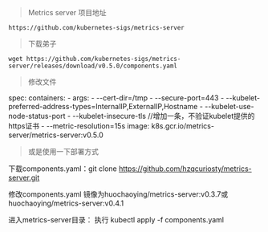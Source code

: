 > Metrics server 项目地址

    https://github.com/kubernetes-sigs/metrics-server

> 下载弟子

    wget https://github.com/kubernetes-sigs/metrics-server/releases/download/v0.5.0/components.yaml

> 修改文件

   spec:
         containers:
           - args:
           - --cert-dir=/tmp
           - --secure-port=443
           - --kubelet-preferred-address-types=InternalIP,ExternalIP,Hostname
           - --kubelet-use-node-status-port
           - --kubelet-insecure-tls  //增加一条，不验证kubelet提供的https证书
           - --metric-resolution=15s
           image: k8s.gcr.io/metrics-server/metrics-server:v0.5.0


> 或是使用一下部署方式

   下载components.yaml：git clone https://github.com/hzqcuriosty/metrics-server.git

   修改components.yaml 镜像为huochaoying/metrics-server:v0.3.7或huochaoying/metrics-server:v0.4.1

   进入metrics-server目录： 执行 kubectl apply -f components.yaml
